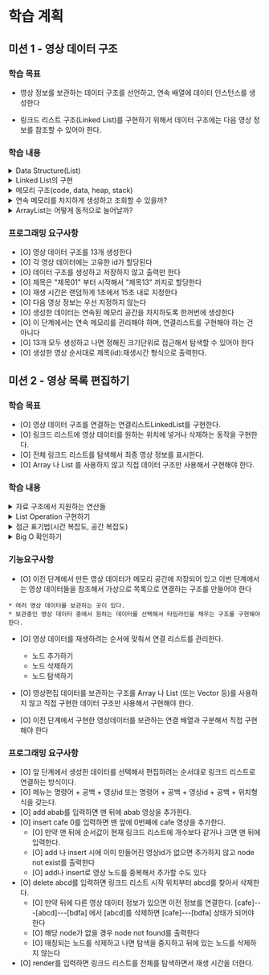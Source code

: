 # 학습 계획

## 미션 1 - 영상 데이터 구조

### 학습 목표

- 영상 정보를 보관하는 데이터 구조를 선언하고, 연속 배열에 데이터 인스턴스를 생성한다

- 링크드 리스트 구조(Linked List)를 구현하기 위해서 데이터 구조에는 다음 영상 정보를 참조할 수 있어야 한다.

### 학습 내용

<details>
<summary>Data Structure(List)</summary>

- 데이터 스트럭쳐를 배우는 이유 : 자료 구조를 통한 메모리의 효율적 사용
- RAM(Random Access Memory) : 데이터 주소를 통해 데이터에 접근하는 시간이 동일하다.
- 배열 리스트와 연결 리스트의 특징 비교
    - Array List : 메모리 주소 상에 연속으로 붙어있다.
        - 한 번 할당을 하면 배열의 크기를 변경하기 어렵다. 더 많은 배열의 할당이 필요하면 메모리 상의 다른 주소를 확보한 후 전체가 옮겨가야한다.(재할당)
        - 위치를 알고있다면 데이터의 접근은 매우 빠르다.
    - Linked List : 각 데이터들이 메모리 상에 흩어져 있지만 연결되어 있다.
        - 서로 떨어져있기 떄문에 가변적으로 데이터를 관리하기 용이하다.
        - 엘리먼트의 index에 따라서 데이터를 탐색하는데 걸리는 시간이 상이하다.(비효율적)

</details>
<details>
<summary>Linked List의 구현</summary>

- 연결 리스트의 구조
  ![img.png](img.png)
    - Node, Vertex(정점) : 연결 리스트의 요소를 나타내는 표현, 연결성을 강조한 표현임
    - 객체 지향 언어에서는 객체를 사용해서 연결 리스트를 구현한다.
    - 헤드 필드 : 첫번째 노드의 위치를 가지고 있는 필드
    - 데이터 필드 : 데이터가 저장되는 필드
    - 링크 필드 : 다음 노드를 가리키는 필드
- 연결 리스트의 상세 구현
    - 연결 리스트 객체
        - node 참조 객체
            - next 필드() : 다음 노드의 주소를 저장
            - value 필드 : 현재 노드의 값을 저장
        - head 필드 : node 참조 변수를 저장한다.

</details>
<details>
<summary>메모리 구조(code, data, heap, stack) </summary>

- code : 코드가 보관되는 영역
- data : 전역변수, static 변수
  - main이 호출되기 전에 데이터 영역에 할당되어 프로그램 종료 시까지 존재
- heap : 동적 할당 - 프로그래머가 할당하는, 따라서 관리해야하는 메모리
  - 동적으로 할당되므로 컴파일타임이 아닌 런타임에서 결정되는 메모리
    - new를 통해 할당하는 경우 인스턴스는 heap에 저장된다.
    - ex) String은 초기화 시 new String / String = "" 두가지 경우의 인스턴스가 저장되는 위치가 다르다.
  - JAVA의 경우 GC를 통해 자동으로 관리되는 영역
  - C의 경우 malloc / free로 직접 할당 및 해제가 필요하다.
  - 보통 stack보다 큰 메모리를 할당 받기 위해 필요
- stack : 지역변수, 매개변수 - 함수 호출 시에 생성되며 호출이 완료되면 사라진다. 
  - 끝에서부터 데이터를 건초더미처럼 쌓아 올리는 역할을 한다.
  - 정적 할당이므로 필요한 메모리 공간을 컴파일 타임에 알 수 있다.

따라서, 객체의 배열의 경우 객체를 참조하는 변수(4byte)는 stack 영역에 생성되며, 동적 할당되는 객체의 인스턴스 배열은 heap 영역에 연속적으로 생성된다.
</details>
<details>
<summary>연속 메모리를 차지하게 생성하고 조회할 수 있을까?</summary>

### 연속 메모리 상에 생성하기
처음에는 정보를 가지는 각 인스턴스들의 배열로 선언하려고 했는데, 문제의 제약 조건 중 배열에 저장하지 말라는 조건이 있어, 저장하지 않고 반복문으로 인스턴스 생성 후 바로 출력하도록 처리하였다. 반복적으로 생성했을
때 메모리 상에서 연속적으로 존재할 것이며, 배열을 저장하지 않는다는 조건도 만족할 수 있었다.

```
public VideoArrayList(int number) {
        for (int i=0;i<number;i++) {
            View.printResult(new VideoNode());
        }
    }
```

정확하게는 그렇다고 여기까지 생각했었다.

### 연속 메모리 상에 있는지 조회하기
그리고, 아래 hash code 확인하는 라이브러리로 객체의 메모리가 과연 연속으로 존재하는지 조회하였는데 일단 불연속적으로 존재한다는 결론을 내렸다.

```
// 객체의 주소 확인 명령어 : System.identityHashCode();
// 결과 값이 10진법으로 출력되어 long.toHexString으로 16진법 변환

7291c18f
34a245ab
7cc355be
6e8cf4c6
12edcd21
34c45dca
52cc8049
5b6f7412
27973e9b
312b1dae
7530d0a
27bc2616
3941a79c
```

왜 연속적으로 주소가 생성되지 않는걸까? 고민하다 알게된 두가지 사실.

1. 위 함수는 Hash Code를 조회하는 함수인데, 해쉬코드와 메모리 주소는 대응되지만 다른 개념이다.

- 메모리 주소와 hashcode의 관계
    - hashCode는 고유한 개체에 고유한 정수를 반환하는 개념이다.
    - 따라서 메모리 주소로 무조건 구현되지는 않는다.
    - hashCode 구현은 JVM에 달려있다.
    - 즉, hashCode를 생성하는 방법은 JDK의 버전에 따라 상이하다.
        - 난수 / 메모리 주소의 함수 / 메모리 주소의 int Casting 등

2. JVM의 작동 원리 상 메모리 주소를 조회하는 것은 의미가 없다.
    - JVM은 객체의 주소를 고정 값으로 가지고 있지 않다.
    - 가비지 컬렉터가 객체의 위치를 바꾸기 때문에 주소값이 의미 없고 제공을 원하지 않는다.
    - 보안 문제로 또한 직접 접근을 막아두었다. 그렇기 때문에 메모리 주소와 대응되는 해쉬 코드를 암호화하여 사용하는 것.
    - 해쉬코드를 얻는 메서드로 얻은 HashCode는 초기 선언 시의 값에 불과하며 GC에 따라 계속 바뀐다.

그래도 여기까지 온 이상 오기로 초기 메모리 주소가 배열에서는 연속적으로 생성되는 것인지 확인하고 싶었다. 그래서 Stackoverflow 구글링으로 자바의
printAddress를 구현해놓은 함수를 찾아 실행했으나.. 결과는 아래처럼 실패했다. 이유는 JVM이 어떻게 메모리를 사용하는지(32-bit, 64-bit)에 따라 오브젝트의 인덱스가 영향을 받고 주소를 찾는
방식이 영향을 받기 때문이다.
여기까지의 삽질을 마무리로 자바에서 메모리 주소 추적을 마쳤다.

```
---영상클립 생성---
cdfa: 0x8
제목1: 0x8
facd: 0x8
제목2: 0x8
baee: 0x8
제목3: 0x8
aafe: 0x8
```

</details>

<details>
<summary>ArrayList는 어떻게 동적으로 늘어날까?</summary>

### Array와 ArrayList의 차이
  - Array는 크기가 고정되어있는 정적배열, arrayList는 동적 배열이다.
  - Array는 Object와 primitive를 다 담을 수 있지만, arrayList는 object만 담을 수 있다.
  - Array는 제네릭을 사용할 수 없고, arrayList는 사용할 수 있다.
  - Array는 길이에 대해 배열은 length 변수, arrayList는 size() 메서드를 사용한다.
  - Array는 element를 할당(대입)하고, arrayList는 add()로 삽입한다.

### 동적으로 할당시키는 원리
- Array의 index 마지막에 요소를 삽입하는 경우 O(1)라고 했는데, 배열의 크기를 바꿔야하는데도 불구하고 한번의 연산으로 어떻게 add할 수 있는지 의문점이 생겼다.
- 결론은, array는 클라이언트에 보여주는 size와 내부 저장 array의 length를 다르게 가지고 있었다.
  - 예를 들면, 3개의 원소를 가지고 있는 ArrayList numbers가 있다고 가정해보자. {1,2,3}
  - numbers.size()를 호출하면 size=3이 클라이언트에게 보이지만 실제로 생성자는 최소 Capacity인 10의 length 배열을 생성한다.
  - 그리고 size가 length와 같아질 때 현재 Capacity + 1/2 현재 Capacity만큼의 새로운 배열을 생성하고 원래 원소를 복사해 옮긴다.
 
코드를 보자. add 메서드를 호출하면 size와 내부 array의 length를 비교한다. 같은 경우 grow 메서드를 호출해서 동적으로 용량을 키울 것이다.
```
public boolean add(E e) {
        modCount++;
        add(e, elementData, size);
        return true;
    }
    
private void add(E e, Object[] elementData, int s) {
        if (s == elementData.length)
            elementData = grow();
        elementData[s] = e;
        size = s + 1;
    }
```
newCapacity = size+1 + oldCapacity >> 1로 계산되는 것을 확인할 수 있다.

```
    private Object[] grow() {
        return grow(size + 1);
    }
    
    private Object[] grow(int minCapacity) {
        int oldCapacity = elementData.length;
        if (oldCapacity > 0 || elementData != DEFAULTCAPACITY_EMPTY_ELEMENTDATA) {
            int newCapacity = ArraysSupport.newLength(oldCapacity,
                    minCapacity - oldCapacity, /* minimum growth */
                    oldCapacity >> 1           /* preferred growth */);
            return elementData = Arrays.copyOf(elementData, newCapacity);
        } else {
            return elementData = new Object[Math.max(DEFAULT_CAPACITY, minCapacity)];
        }
    }
```
</details>

### 프로그래밍 요구사항

- [O] 영상 데이터 구조를 13개 생성한다
- [O] 각 영상 데이터에는 고유한 id가 할당된다
- [O] 데이터 구조를 생성하고 저장하지 않고 출력만 한다
- [O] 제목은 "제목01" 부터 시작해서 "제목13" 까지로 할당한다
- [O] 재생 시간은 랜덤하게 1초에서 15초 내로 지정한다
- [O] 다음 영상 정보는 우선 지정하지 않는다
- [O] 생성한 데이터는 연속된 메모리 공간을 차지하도록 한꺼번에 생성한다
- [O] 이 단계에서는 연속 메모리를 관리해야 하며, 연결리스트를 구현해야 하는 건 아니다
- [O] 13개 모두 생성하고 나면 정해진 크기단위로 접근해서 탐색할 수 있어야 한다
- [O] 생성한 영상 순서대로 제목(id):재생시간 형식으로 출력한다.

## 미션 2 - 영상 목록 편집하기

### 학습 목표

- [O] 영상 데이터 구조를 연결하는 연결리스트LinkedList를 구현한다.
- [O] 링크드 리스트에 영상 데이터를 원하는 위치에 넣거나 삭제하는 동작을 구현한다.
- [O] 전체 링크드 리스트를 탐색해서 최종 영상 정보를 표시한다.
- [O] Array 나 List 를 사용하지 않고 직접 데이터 구조만 사용해서 구현해야 한다.

### 학습 내용

<details>
<summary>자료 구조에서 지원하는 연산들</summary>

- 선회 : 
- 찾기 : get 
- 삽입 : add, insert
- 삭제 : delete
- 정렬 :
- 병합 :
- 기타 : render

</details>
<details>
<summary>List Operation 구현하기</summary>

- 연결 리스트의 삽입
    - array list는 삽입 시 뒤의 모든 엘리먼트의 자리 이동이 필요해 느린 반면, linked list는 참조값 2개만 변경시키면 되어서 빠르다.
    - temp1는 삽입하려는 전 인덱스의 node를 참조
    - temp2는 삽입하려는 후 인덱스의 node를 참조
    - temp1.next는 새로운 노드를 참조
    - 새로운 노드의 next는 temp2를 참조
- 연결 리스트의 삭제
    - 삭제할 노드의 이전 노드를 cur 참조변수가 참조하도록 한다.
    - 삭제할 노드를 temp 참조 변수를 생성해서 참조하도록 한다.
    - 삭제할 노드의 뒷 노드를 cur.next가 참조하도록 한다.
- 연결 리스트의 조회
    - 참조변수를 counter만큼 next로 넘긴다.

</details>
<details>
<summary>점근 표기법(시간 복잡도, 공간 복잡도)</summary>

- 시간 복잡도를 나타내기 위한 표기법 : 알고리즘의 효율성을 표기해주는 표기법, 기본 연산의 횟수
  - Big-O : 최대의 시간이 걸리는 경우를 가정한다.(최악의 경우)
  - Big-Omega : 최소의 시간이 걸리는 경우
  - Big-Theta : 평균적인 시간을 계산한다.
  - 빅오 표기법이 알고리즘 효율성을 상한을 기준으로 표기하기 때문에 필요한 최소한의 리소스 파악에 유리하다.
  - 최악 이상이라는 의미이지, 최악의 경우와 같은 의미는 아니다.

- Big O의 수학적 정의
  - ![img_1.png](img_1.png)
  - 어떤 n 이상의 값과 k값에 대해서 사용자 함수의 f(n)이 작거나 같게 만들수 있으면 빅오 표기법을 사용할 수 있다.
- Big O의 특징
  - 상수항 무시 : n이 충분히 크다는 가정 하에 사용하므로 가장 큰 차수 제외 무시한다.
  - 1 < log(n) < n < nlog(n) < n^2 < 2^n 등
  - 이진 탐색 : log n - 데이터의 개수 n = 2^(탐색 수 x) -> 탐색 수 x = log n
  - 단순 탐색 : n
  - 퀵 정렬 : nlogn
  - 선택 정렬 : n^2
  - 외판원 문제 : n!

</details>
<details>
<summary>Big O 확인하기</summary>

- add, insert
  - 반복문은 n개의 요소가 있다고 했을 시 tail의 요소를 찾는 경우가 발생하고 시간 복잡도는 O(n)이다.
```
public void add(VideoNode videoNode) { //node만 입력하는 경우 addLast 실행
        if (addIfNull(videoNode))
            return;
        VideoNode currentNode = head;
        while(currentNode.getNext() != null) {
            currentNode = currentNode.getNext();
        }
        currentNode.setNext(videoNode);
    }
```

- delete
  - 마찬가지로 끝에 있는 요소에 접근할 시 O(n)만큼의 시간 복잡도가 발생한다.
```
while(currentNode.getNext() != null) {
            String nextNodeId = currentNode.getNext().getId();
            if (nextNodeId.equals(videoNode.getId())) {//다음 노드가 삭제하려는 노드의 이름과 같다면
                currentNode.setNext(currentNode.getNext().getNext());//다다음 노드를 다음으로 설정
                return ;
            }
            currentNode = currentNode.getNext();
        }
```

</details>

### 기능요구사항

- [O] 이전 단계에서 만든 영상 데이터가 메모리 공간에 저장되어 있고 이번 단계에서는 영상 데이터들을 참조해서 가상으로 목록으로 연결하는 구조를 만들어야 한다

```
* 여러 영상 데이터를 보관하는 곳이 있다.
* 보관중인 영상 데이터 중에서 원하는 데이터를 선택해서 타임라인을 채우는 구조를 구현해야 한다.
  ```

- [O] 영상 데이터를 재생하려는 순서에 맞춰서 연결 리스트를 관리한다.
    - 노드 추가하기
    - 노드 삭제하기
    - 노드 탐색하기

- [O] 영상편집 데이터를 보관하는 구조를 Array 나 List (또는 Vector 등)를 사용하지 않고 직접 구현한 데이터 구조만 사용해서 구현해야 한다.
- [O] 이전 단계에서 구현한 영상데이터를 보관하는 연결 배열과 구분해서 직접 구현해야 한다

### 프로그래밍 요구사항

- [O] 앞 단계에서 생성한 데이터를 선택해서 편집하려는 순서대로 링크드 리스트로 연결하는 방식이다.
- [O] 메뉴는 명령어 + 공백 + 영상id 또는 명령어 + 공백 + 영상id + 공백 + 위치형식을 갖는다.
- [O] add abab를 입력하면 맨 뒤에 abab 영상을 추가한다.
- [O] insert cafe 0를 입력하면 맨 앞에 0번째에 cafe 영상을 추가한다.
    - [O] 만약 맨 뒤에 순서값이 현재 링크드 리스트에 개수보다 같거나 크면 맨 뒤에 입력한다.
    - [O] add 나 insert 시에 이미 만들어진 영상id가 없으면 추가하지 않고 node not exist를 출력한다
    - [O] add나 insert로 영상 노드를 중복해서 추가할 수도 있다
- [O] delete abcd를 입력하면 링크드 리스트 시작 위치부터 abcd를 찾아서 삭제한다.
  - [O] 만약 뒤에 다른 영상 데이터 정보가 있으면 이전 정보를 연결한다.
    [cafe]---[abcd]---[bdfa] 에서 [abcd]를 삭제하면 [cafe]---[bdfa] 상태가 되어야 한다
  - [O] 해당 node가 없을 경우 node not found를 출력한다
  - [O] 매칭되는 노드를 삭제하고 나면 탐색을 중지하고 뒤에 있는 노드를 삭제하지 않는다
- [O] render를 입력하면 링크드 리스트를 전체를 탐색하면서 재생 시간을 더한다.

